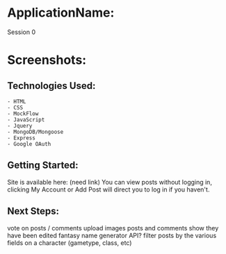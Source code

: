 # ApplicationName:
Session 0

# Screenshots:

## Technologies Used:
    - HTML
    - CSS 
    - MockFlow
    - JavaScript
    - Jquery
    - MongoDB/Mongoose
    - Express
    - Google OAuth

## Getting Started:
Site is available here:
(need link)
You can view posts without logging in, clicking My Account or Add Post will direct you to log in if you haven't.


## Next Steps:
vote on posts / comments
upload images
posts and comments show they have been edited
fantasy name generator API? 
filter posts by the various fields on a character (gametype, class, etc)
